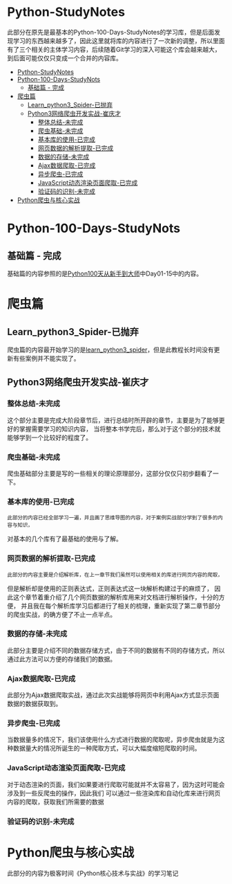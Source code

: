 # Python-StudyNotes

  此部分在原先是最基本的Python-100-Days-StudyNotes的学习库，但是后面发现学习的东西越来越多了，因此这里就将库的内容进行了一次新的调整，所以里面有了三个相关的主体学习内容，后续随着Git学习的深入可能这个库会越来越大，到后面可能仅仅只变成一个合并的内容库。

- [Python-StudyNotes](#python-studynotes)
- [Python-100-Days-StudyNots](#python-100-days-studynots)
  - [基础篇 - 完成](#基础篇---完成)
- [爬虫篇](#爬虫篇)
  - [Learn\_python3\_Spider-已抛弃](#learn_python3_spider-已抛弃)
  - [Python3网络爬虫开发实战-崔庆才](#python3网络爬虫开发实战-崔庆才)
    - [整体总结-未完成](#整体总结-未完成)
    - [爬虫基础-未完成](#爬虫基础-未完成)
    - [基本库的使用-已完成](#基本库的使用-已完成)
    - [网页数据的解析提取-已完成](#网页数据的解析提取-已完成)
    - [数据的存储-未完成](#数据的存储-未完成)
    - [Ajax数据爬取-已完成](#ajax数据爬取-已完成)
    - [异步爬虫-已完成](#异步爬虫-已完成)
    - [JavaScript动态渲染页面爬取-已完成](#javascript动态渲染页面爬取-已完成)
    - [验证码的识别-未完成](#验证码的识别-未完成)
- [Python爬虫与核心实战](#python爬虫与核心实战)

# Python-100-Days-StudyNots

## 基础篇 - 完成

  基础篇的内容参照的是[Python100天从新手到大师](https://github.com/jackfrued/Python-100-Days)中Day01-15中的内容。

# 爬虫篇

## Learn_python3_Spider-已抛弃

  爬虫篇的内容最开始学习的是[learn_python3_spider](https://github.com/wistbean/learn_python3_spider)，但是此教程长时间没有更新有些案例并不能实现了。

## Python3网络爬虫开发实战-崔庆才

### 整体总结-未完成
  
  这个部分主要是完成大阶段章节后，进行总结时所开辟的章节，主要是为了能够更好的掌握需要学习的知识内容，
  当将整本书学完后，那么对于这个部分的技术就能够学到一个比较好的程度了。

### 爬虫基础-未完成

​  爬虫基础部分主要是写的一些相关的理论原理部分，这部分仅仅只初步翻看了一下。

### 基本库的使用-已完成

 	此部分的内容已经全部学习一遍，并且画了思维导图的内容，对于案例实战部分学到了很多的内容与知识，
  对基本的几个库有了最基础的使用与了解。

### 网页数据的解析提取-已完成

 	此部分的内容主要是介绍解析库，在上一章节我们虽然可以使用相关的库进行网页内容的爬取，
  但是解析却是使用的正则表达式，正则表达式这一块解析构建过于的麻烦了，
  因此这个章节着重介绍了几个网页数据的解析库用来对文档进行解析操作，十分的方便，
  并且我在每个解析库学习后都进行了相关的梳理，重新实现了第二章节部分的爬虫实战，的确方便了不止一点半点。

### 数据的存储-未完成

​	此部分主要是介绍不同的数据存储方式，由于不同的数据有不同的存储方式，所以通过此方法可以方便的存储我们的数据。

### Ajax数据爬取-已完成

​	此部分为Ajax数据爬取实战，通过此次实战能够将网页中利用Ajax方式显示页面数据的数据获取到。

### 异步爬虫-已完成

​	当数据量多的情况下，我们该使用什么方式进行数据的爬取呢，异步爬虫就是为这种数据量大的情况所诞生的一种爬取方式，可以大幅度缩短爬取的时间。

### JavaScript动态渲染页面爬取-已完成
  对于动态渲染的页面，我们如果要进行爬取可能就并不太容易了，因为这时可能会涉及到一些反爬虫的操作，因此我们
  可以通过一些渲染库和自动化库来进行网页内容的爬取，获取我们所需要的数据

### 验证码的识别-未完成


# Python爬虫与核心实战

  此部分的内容为极客时间《Python核心技术与实战》的学习笔记

